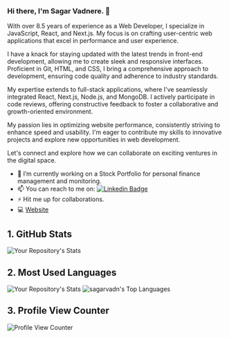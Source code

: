 ### Hi there, I'm Sagar Vadnere. 👋
With over 8.5 years of experience as a Web Developer, I specialize in JavaScript, React, and Next.js. My focus is on crafting user-centric web applications that excel in performance and user experience.

I have a knack for staying updated with the latest trends in front-end development, allowing me to create sleek and responsive interfaces. Proficient in Git, HTML, and CSS, I bring a comprehensive approach to development, ensuring code quality and adherence to industry standards.

My expertise extends to full-stack applications, where I've seamlessly integrated React, Next.js, Node.js, and MongoDB. I actively participate in code reviews, offering constructive feedback to foster a collaborative and growth-oriented environment.

My passion lies in optimizing website performance, consistently striving to enhance speed and usability. I'm eager to contribute my skills to innovative projects and explore new opportunities in web development.

Let's connect and explore how we can collaborate on exciting ventures in the digital space.

- 🔭 I’m currently working on a Stock Portfolio for personal finance management and monitoring.
- 📫 You can reach to me on: [![Linkedin Badge](https://img.shields.io/badge/LinkedIn-0077B5?style=for-the-badge&logo=linkedin&logoColor=white&link=https://www.linkedin.com/in/sagarvadn/)](https://www.linkedin.com/in/sagarvadn/)
- ⚡ Hit me up for collaborations.
- 💻 [Website](https://www.sagarvadnere.me/)


## 1. GitHub Stats
![Your Repository's Stats](https://github-readme-stats.vercel.app/api?username=sagarvadn&show_icons=true)
## 2. Most Used Languages
![Your Repository's Stats](https://github-readme-stats.vercel.app/api/top-langs/?username=sagarvadn&theme=blue-green)
![sagarvadn's Top Languages](https://github-readme-stats.vercel.app/api/top-langs/?username=sagarvadn&theme=default&show_icons=true&hide_border=false&layout=compact)
## 3. Profile View Counter
![Profile View Counter](https://komarev.com/ghpvc/?username=sagarvadn)



<!--
**sagarvadn/sagarvadn** is a ✨ _special_ ✨ repository because its `README.md` (this file) appears on your GitHub profile.

Here are some ideas to get you started:

- 🔭 I’m currently working on ...
- 🌱 I’m currently learning ...
- 👯 I’m looking to collaborate on ...
- 🤔 I’m looking for help with ...
- 💬 Ask me about ...
- 📫 How to reach me: ...
- 😄 Pronouns: ...
- ⚡ Fun fact: ...
-->
